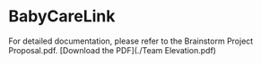 # BabyCareLink

For detailed documentation, please refer to the Brainstorm Project Proposal.pdf.
[Download the PDF](./Team Elevation.pdf)
